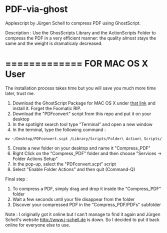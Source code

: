 PDF-via-ghost
=============

Applescript by Jürgen Schell to compress PDF using GhostScript. 

Description : Use the GhosScripts Library and the ActionScripts Folder to compress the PDF in a very efficient manner: the quality almost stays the same and the weight is dramaticaly decreased.

=============
FOR MAC OS X User 
=============
The installation process takes time but you will save you much more time later, trust me.

1. Download the GhostScript Package for MAC OS X under [that link](http://www.linuxfoundation.org/collaborate/workgroups/openprinting/macosx/foomatic) and install it. Forget the Foomatic RIP. 
2. Download the "PDFconvert" script from this repo and put it on your desktop
3. In the spotlight search tool type "Terminal" and open a new window
4. In the terminal, type the following command :
```
mv ~/Desktop/PDFconvert.scpt /Library/Scripts/Folder\ Action\ Scripts/
```
5. Create a new folder on your desktop and name it "Compress_PDF"
6. Right Click on the "Compress_PDF" folder and then choose "Services -> Folder Actions Setup"
7. In the pop-up, select the "PDFconvert.scpt" script 
8. Select "Enable Folder Actions" and then quit (Command-Q)

Final step : 
1. To compress a PDF, simply drag and drop it inside the "Compress_PDF" folder
2. Wait a few seconds until your file disappear from the folder
3. Discover your compressed PDF in the "Compress_PDF/PDFs" subfolder

Note : I originally got it online but I can't manage to find it again and Jürgen Schell's website http://www.j-schell.de is down. 
So I decided to put it back online for everyone else to use.
